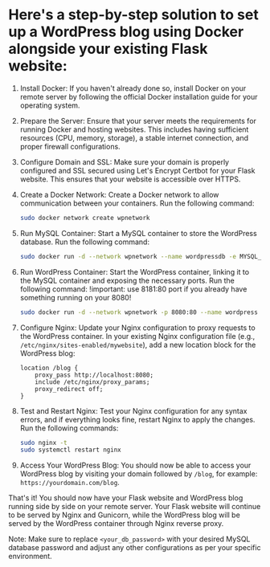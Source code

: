 # Here's a step-by-step solution to set up a WordPress blog using Docker alongside your existing Flask website:

1. Install Docker: If you haven't already done so, install Docker on your remote server by following the official Docker installation guide for your operating system.

2. Prepare the Server: Ensure that your server meets the requirements for running Docker and hosting websites. This includes having sufficient resources (CPU, memory, storage), a stable internet connection, and proper firewall configurations.

3. Configure Domain and SSL: Make sure your domain is properly configured and SSL secured using Let's Encrypt Certbot for your Flask website. This ensures that your website is accessible over HTTPS.

4. Create a Docker Network: Create a Docker network to allow communication between your containers. Run the following command:
   ```bash
   sudo docker network create wpnetwork
   ```

5. Run MySQL Container: Start a MySQL container to store the WordPress database. Run the following command:
   ```bash
   sudo docker run -d --network wpnetwork --name wordpressdb -e MYSQL_ROOT_PASSWORD=<your_db_password> -e MYSQL_DATABASE=wordpress -e MYSQL_USER=wpuser -e MYSQL_PASSWORD=<your_db_password> mysql:5.7
   ```

6. Run WordPress Container: Start the WordPress container, linking it to the MySQL container and exposing the necessary ports. Run the following command:
     !important: use 8181:80 port if you already have something running on your 8080!
   ```bash
   sudo docker run -d --network wpnetwork -p 8080:80 --name wordpress -e WORDPRESS_DB_HOST=wordpressdb -e WORDPRESS_DB_USER=wpuser -e WORDPRESS_DB_PASSWORD=<your_db_password> -e WORDPRESS_DB_NAME=wordpress wordpress:latest
   ```

8. Configure Nginx: Update your Nginx configuration to proxy requests to the WordPress container. In your existing Nginx configuration file (e.g., `/etc/nginx/sites-enabled/mywebsite`), add a new location block for the WordPress blog:
   ```
   location /blog {
       proxy_pass http://localhost:8080;
       include /etc/nginx/proxy_params;
       proxy_redirect off;
   }
   ```

9. Test and Restart Nginx: Test your Nginx configuration for any syntax errors, and if everything looks fine, restart Nginx to apply the changes. Run the following commands:
   ```bash
   sudo nginx -t
   sudo systemctl restart nginx
   ```

10. Access Your WordPress Blog: You should now be able to access your WordPress blog by visiting your domain followed by `/blog`, for example: `https://yourdomain.com/blog`.

That's it! You should now have your Flask website and WordPress blog running side by side on your remote server. Your Flask website will continue to be served by Nginx and Gunicorn, while the WordPress blog will be served by the WordPress container through Nginx reverse proxy.

Note: Make sure to replace `<your_db_password>` with your desired MySQL database password and adjust any other configurations as per your specific environment.
